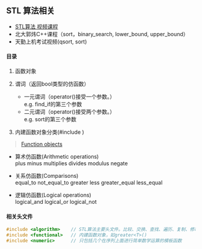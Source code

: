 ## STL 算法相关  
- [STL算法 视频课程](https://www.bilibili.com/video/BV1et411b73Z/?p=237)
- 北大郭炜C++课程（sort，binary_search, lower_bound, upper_bound）
- 天勤上机考试视频(qsort, sort)

#### 目录
1. 函数对象  

2. 谓词（返回bool类型的仿函数）
    - 一元谓词（operator()接受一个参数。）  
        e.g. find_if的第三个参数
    - 二元谓词（operator()接受两个参数。）  
        e.g. sort的第三个参数  

3. 内建函数对象分类(#include <functional>)  
> [Function objects](https://en.cppreference.com/w/cpp/utility/functional)  

- 算术仿函数(Arithmetic operations)  
plus minus multiplies divides modulus negate  

- 关系仿函数(Comparisons)  
equal_to not_equal_to greater less greater_equal less_equal  

- 逻辑仿函数(Logical operations)  
logical_and logical_or logical_not


#### 相关头文件
```c++
#include <algorithm>    // STL算法主要头文件。比较、交换、查找、遍历、复制、修改。
#include <functional>   // 内建函数对象，如greater<T>()
#include <numeric>      // 只包括几个在序列上面进行简单数学运算的模板函数
```